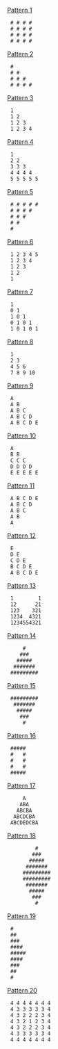 [Pattern 1](PatternOne.java)

```
 # # # #
 # # # #
 # # # #
 # # # #
```

[Pattern 2](PatternTwo.java)

```
 #
 # #
 # # #
 # # # #
```

[Pattern 3](PatternThree.java)

```
 1
 1 2
 1 2 3
 1 2 3 4
```

[Pattern 4](PatternFour.java)

```
 1 
 2 2 
 3 3 3 
 4 4 4 4 
 5 5 5 5 5 
```

[Pattern 5](PatternFive.java)

```
 # # # # # 
 # # # # 
 # # # 
 # # 
 # 
```

[Pattern 6](PatternSix.java)

```
 1 2 3 4 5 
 1 2 3 4 
 1 2 3 
 1 2 
 1 
```

[Pattern 7](PatternSeven.java)

```
 1 
 0 1 
 1 0 1 
 0 1 0 1 
 1 0 1 0 1
```

[Pattern 8](PatternEight.java)

```
 1 
 2 3 
 4 5 6 
 7 8 9 10
```

[Pattern 9](PatternNine.java)

```
 A 
 A B 
 A B C 
 A B C D 
 A B C D E 
```

[Pattern 10](PatternTen.java)

```
 A 
 B B 
 C C C 
 D D D D 
 E E E E E
```

[Pattern 11](PatternEleven.java)

```
 A B C D E 
 A B C D 
 A B C 
 A B 
 A 
```

[Pattern 12](PatternTwelve.java)

```
 E 
 D E 
 C D E 
 B C D E 
 A B C D E
```

[Pattern 13](PatternThirteen.java)

```
 1        1
 12      21
 123    321
 1234  4321
 1234554321 
```

[Pattern 14](PatternFourteen.java)

```
     #
    ###
   #####
  #######
 #########
```

[Pattern 15](PatternFifteen.java)

```
 #########
  #######
   #####
    ###
     #
```

[Pattern 16](PatternSixteen.java)

```
 #####
 #   #
 #   #
 #   #
 #####
```

[Pattern 17](PatternSeventeen.java)

```
     A
    ABA
   ABCBA
  ABCDCBA
 ABCDEDCBA
```

[Pattern 18](PatternEighteen.java)

```
         #
        ###
       #####
      #######
     #########
     #########
      #######
       #####
        ###
         #
```

[Pattern 19](PatternNineteen.java)

```
 #
 ##
 ###
 ####
 #####
 ####
 ###
 ##
 #
```

[Pattern 20](PatternTwenty.java)

```
 4 4 4 4 4 4 4 
 4 3 3 3 3 3 4 
 4 3 2 2 2 3 4 
 4 3 2 1 2 3 4 
 4 3 2 2 2 3 4 
 4 3 3 3 3 3 4 
 4 4 4 4 4 4 4 
```
